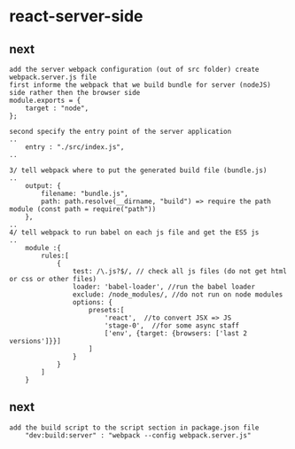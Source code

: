 # react-server-side

## next

    add the server webpack configuration (out of src folder) create webpack.server.js file
    first informe the webpack that we build bundle for server (nodeJS) side rather then the browser side
    module.exports = {
        target : "node",
    };

    second specify the entry point of the server application
    ..
        entry : "./src/index.js",
    ..

    3/ tell webpack where to put the generated build file (bundle.js)
    ..
        output: {
            filename: "bundle.js",
            path: path.resolve(__dirname, "build") => require the path module (const path = require("path"))
        },
    ..  
    4/ tell webpack to run babel on each js file and get the ES5 js
    ..
        module :{
            rules:[
                {
                    test: /\.js?$/, // check all js files (do not get html or css or other files)
                    loader: 'babel-loader', //run the babel loader
                    exclude: /node_modules/, //do not run on node modules
                    options: {
                        presets:[
                            'react',  //to convert JSX => JS
                            'stage-0',  //for some async staff
                            ['env', {target: {browsers: ['last 2 versions']}}]
                        ]
                    }
                }
            ]
        }

## next

    add the build script to the script section in package.json file
        "dev:build:server" : "webpack --config webpack.server.js"
